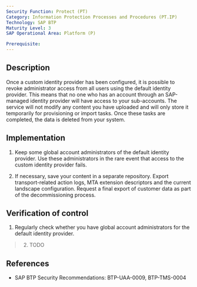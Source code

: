 ```yaml
---
Security Function: Protect (PT)
Category: Information Protection Processes and Procedures (PT.IP)
Technology: SAP BTP
Maturity Level: 3
SAP Operational Area: Platform (P)

Prerequisite: 
---
```


## Description

Once a custom identity provider has been configured, it is possible to revoke administrator access from all users using the default identity provider. This means that no one who has an account through an SAP-managed identity provider will have access to your sub-accounts. The service will not modify any content you have uploaded and will only store it temporarily for provisioning or import tasks. Once these tasks are completed, the data is deleted from your system.

## Implementation

1. Keep some global account administrators of the default identity provider. Use these administrators in the rare event that access to the custom identity provider fails.

2. If necessary, save your content in a separate repository. Export transport-related action logs, MTA extension descriptors and the current landscape configuration. Request a final export of customer data as part of the decommissioning process.


## Verification of control

1. Regularly check whether you have global account administrators for the default identity provider.

> 2. TODO

## References

* SAP BTP Security Recommendations: BTP-UAA-0009, BTP-TMS-0004
